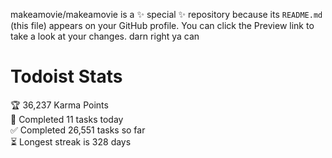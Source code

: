 makeamovie/makeamovie is a ✨ special ✨ repository because its `README.md` (this file) appears on your GitHub profile.
You can click the Preview link to take a look at your changes. darn right ya can

# Todoist Stats

<!-- TODO-IST:START -->
🏆  36,237 Karma Points           
🌸  Completed 11 tasks today           
✅  Completed 26,551 tasks so far           
⏳  Longest streak is 328 days
<!-- TODO-IST:END -->